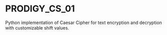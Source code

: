 # PRODIGY_CS_01
Python implementation of Caesar Cipher for text encryption and decryption with customizable shift values.
